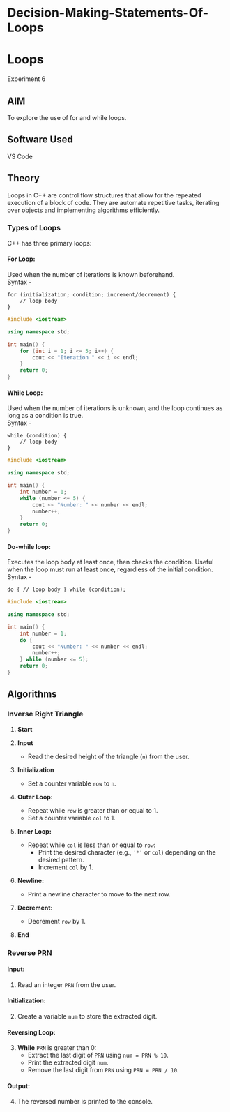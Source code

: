 # Decision-Making-Statements-Of-Loops
# Loops
Experiment 6
## AIM
To explore the use of for and while loops.
## Software Used
VS Code

## Theory
Loops in C++ are control flow structures that allow for the repeated execution of a block of code. They are automate repetitive tasks, iterating over objects and implementing algorithms efficiently.
### Types of Loops
C++ has three primary loops:

#### For Loop:
Used when the number of iterations is known beforehand.  
Syntax -
```
for (initialization; condition; increment/decrement) {
    // loop body
}
```
```cpp
#include <iostream>

using namespace std;

int main() {
    for (int i = 1; i <= 5; i++) {
        cout << "Iteration " << i << endl;
    }
    return 0;
}
```
#### While Loop:

Used when the number of iterations is unknown, and the loop continues as long as a condition is true.  
Syntax -
```
while (condition) {
    // loop body
}
```
```cpp
#include <iostream>

using namespace std;

int main() {
    int number = 1;
    while (number <= 5) {
        cout << "Number: " << number << endl;
        number++;
    }
    return 0;
}
```
#### Do-while loop:

Executes the loop body at least once, then checks the condition.
Useful when the loop must run at least once, regardless of the initial condition.  
Syntax -

```
do { // loop body } while (condition);
```
```cpp
#include <iostream>

using namespace std;

int main() {
    int number = 1;
    do {
        cout << "Number: " << number << endl;
        number++;
    } while (number <= 5);
    return 0;
}
```
## Algorithms
### Inverse Right Triangle

1. **Start**

2. **Input**
   - Read the desired height of the triangle (`n`) from the user.

3. **Initialization**
   - Set a counter variable `row` to `n`.

4. **Outer Loop:**
   - Repeat while `row` is greater than or equal to 1.
   - Set a counter variable `col` to 1.

5. **Inner Loop:**
   - Repeat while `col` is less than or equal to `row`:
     - Print the desired character (e.g., `'*'` or `col`) depending on the desired pattern.
     - Increment `col` by 1.

6. **Newline:**
   - Print a newline character to move to the next row.

7. **Decrement:**
   - Decrement `row` by 1.

8. **End**


### Reverse PRN
#### Input:
1. Read an integer `PRN` from the user.

#### Initialization:
2. Create a variable `num` to store the extracted digit.

#### Reversing Loop:
3. **While** `PRN` is greater than 0:
   - Extract the last digit of `PRN` using `num = PRN % 10`.
   - Print the extracted digit `num`.
   - Remove the last digit from `PRN` using `PRN = PRN / 10`.

#### Output:
4. The reversed number is printed to the console.